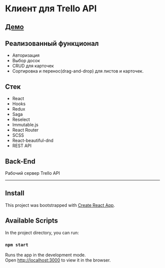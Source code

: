 # Клиент для Trello API

## [Демо](https://isvk.github.io/trello/build/#/)

## Реализованный функционал

* Авторизация
* Выбор досок
* CRUD для карточек
* Сортировка и перенос(drag-and-drop) для листов и карточек.

## Стек

* React
* Hooks
* Redux
* Saga
* Reselect
* Immutable.js
* React Router
* SCSS
* React-beautiful-dnd
* REST API

## Back-End

Рабочий сервер Trello API

---

## Install

This project was bootstrapped with [Create React App](https://github.com/facebook/create-react-app).

## Available Scripts

In the project directory, you can run:

### `npm start`

Runs the app in the development mode.<br />
Open [http://localhost:3000](http://localhost:3000) to view it in the browser.
